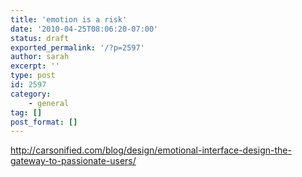 ```yaml
---
title: 'emotion is a risk'
date: '2010-04-25T08:06:20-07:00'
status: draft
exported_permalink: '/?p=2597'
author: sarah
excerpt: ''
type: post
id: 2597
category:
    - general
tag: []
post_format: []
---
```

http://carsonified.com/blog/design/emotional-interface-design-the-gateway-to-passionate-users/